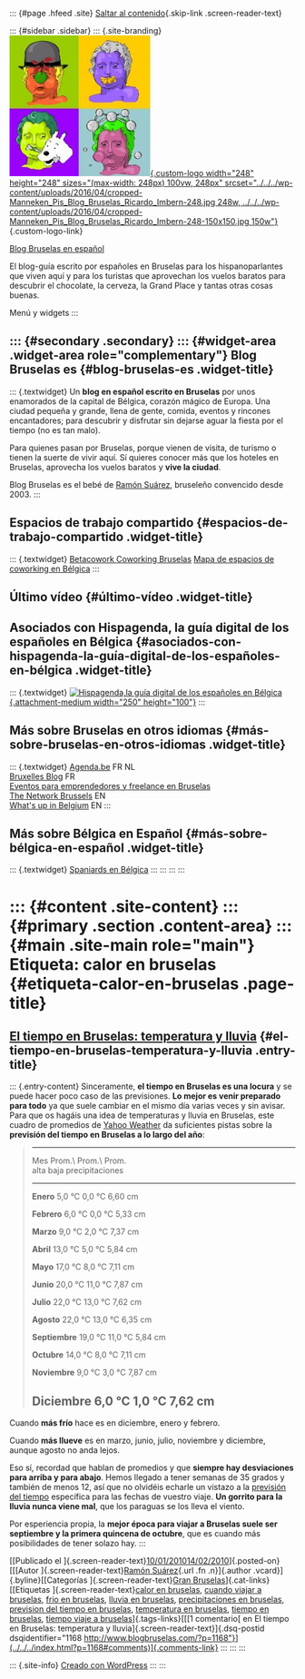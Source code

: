 ::: {#page .hfeed .site}
[Saltar al contenido](index.html#content){.skip-link
.screen-reader-text}

::: {#sidebar .sidebar}
::: {.site-branding}
[![](../../../wp-content/uploads/2016/04/cropped-Manneken_Pis_Blog_Bruselas_Ricardo_Imbern-248.jpg){.custom-logo
width="248" height="248" sizes="(max-width: 248px) 100vw, 248px"
srcset="../../../wp-content/uploads/2016/04/cropped-Manneken_Pis_Blog_Bruselas_Ricardo_Imbern-248.jpg 248w, ../../../wp-content/uploads/2016/04/cropped-Manneken_Pis_Blog_Bruselas_Ricardo_Imbern-248-150x150.jpg 150w"}](../../../index.html){.custom-logo-link}

[Blog Bruselas en español](../../../index.html)

El blog-guía escrito por españoles en Bruselas para los hispanoparlantes
que viven aquí y para los turistas que aprovechan los vuelos baratos
para descubrir el chocolate, la cerveza, la Grand Place y tantas otras
cosas buenas.

Menú y widgets
:::

::: {#secondary .secondary}
::: {#widget-area .widget-area role="complementary"}
Blog Bruselas es {#blog-bruselas-es .widget-title}
----------------

::: {.textwidget}
Un **blog en español escrito en Bruselas** por unos enamorados de la
capital de Bélgica, corazón mágico de Europa. Una ciudad pequeña y
grande, llena de gente, comida, eventos y rincones encantadores; para
descubrir y disfrutar sin dejarse aguar la fiesta por el tiempo (no es
tan malo).

Para quienes pasan por Bruselas, porque vienen de visita, de turismo o
tienen la suerte de vivir aquí. Sí quieres conocer más que los hoteles
en Bruselas, aprovecha los vuelos baratos y **vive la ciudad**.

Blog Bruselas es el bebé de [Ramón Suárez](http://www.ramonsuarez.com),
bruseleño convencido desde 2003.
:::

Espacios de trabajo compartido {#espacios-de-trabajo-compartido .widget-title}
------------------------------

::: {.textwidget}
[Betacowork Coworking Bruselas](http://www.betacowork.com) [Mapa de
espacios de coworking en Bélgica](http://coworkingbelgium.com)
:::

Último vídeo {#último-vídeo .widget-title}
------------

Asociados con Hispagenda, la guía digital de los españoles en Bélgica {#asociados-con-hispagenda-la-guía-digital-de-los-españoles-en-bélgica .widget-title}
---------------------------------------------------------------------

::: {.textwidget}
[![Hispagenda,la guía digital de los españoles en
Bélgica](../../../wp-content/uploads/2010/04/Hispagenda-250px.gif "Hispagenda, la guía digital de los españoles en Bélgica"){.attachment-medium
width="250" height="100"}](http://www.hispagenda.com)
:::

Más sobre Bruselas en otros idiomas {#más-sobre-bruselas-en-otros-idiomas .widget-title}
-----------------------------------

::: {.textwidget}
[Agenda.be](http://www.agenda.be) FR NL\
[Bruxelles Blog](http://www.bxlblog.be/) FR\
[Eventos para emprendedores y freelance en
Bruselas](http://www.betacowork.com/events/)\
[The Network
Brussels](http://groups.yahoo.com/group/TheNetworkBrussels/) EN\
[What\'s up in Belgium](http://www.whatsupin.be/) EN
:::

Más sobre Bélgica en Español {#más-sobre-bélgica-en-español .widget-title}
----------------------------

::: {.textwidget}
[Spaniards en Bélgica](http://www.spaniards.es/paises/belgica)
:::
:::
:::
:::

::: {#content .site-content}
::: {#primary .section .content-area}
::: {#main .site-main role="main"}
Etiqueta: calor en bruselas {#etiqueta-calor-en-bruselas .page-title}
===========================

[El tiempo en Bruselas: temperatura y lluvia](../../../index.html?p=1168) {#el-tiempo-en-bruselas-temperatura-y-lluvia .entry-title}
-------------------------------------------------------------------------

::: {.entry-content}
Sinceramente, **el tiempo en Bruselas es una locura** y se puede hacer
poco caso de las previsiones. **Lo mejor es venir preparado para todo**
ya que suele cambiar en el mismo día varias veces y sin avisar. Para que
os hagáis una idea de temperaturas y lluvia en Bruselas, este cuadro de
promedios de [Yahoo
Weather](http://es.weather.yahoo.com/climo/BEXX0005_c.html;_ylt=AiyrBKpa93shGFdD_3BMyYVNenUB?woeid=968019 "Promedios de temperatura y precipitaciones en Bruselas en el sitio Yahoo Weather en español")
da suficientes pistas sobre la **previsión del tiempo en Bruselas a lo
largo del año**:

>   -----------------------------------------------------------------------
>   Mes               Prom.\            Prom.\            Prom.\
>                     alta              baja              precipitaciones
>   ----------------- ----------------- ----------------- -----------------
>   **Enero**         5,0 °C            0,0 °C            6,60 cm
>
>   **Febrero**       6,0 °C            0,0 °C            5,33 cm
>
>   **Marzo**         9,0 °C            2,0 °C            7,37 cm
>
>   **Abril**         13,0 °C           5,0 °C            5,84 cm
>
>   **Mayo**          17,0 °C           8,0 °C            7,11 cm
>
>   **Junio**         20,0 °C           11,0 °C           7,87 cm
>
>   **Julio**         22,0 °C           13,0 °C           7,62 cm
>
>   **Agosto**        22,0 °C           13,0 °C           6,35 cm
>
>   **Septiembre**    19,0 °C           11,0 °C           5,84 cm
>
>   **Octubre**       14,0 °C           8,0 °C            7,11 cm
>
>   **Noviembre**     9,0 °C            3,0 °C            7,87 cm
>
>   **Diciembre**     6,0 °C            1,0 °C            7,62 cm
>   -----------------------------------------------------------------------

Cuando **más frío** hace es en diciembre, enero y febrero.

Cuando **más llueve** es en marzo, junio, julio, noviembre y diciembre,
aunque agosto no anda lejos.

Eso sí, recordad que hablan de promedios y que **siempre hay
desviaciones para arriba y para abajo**. Hemos llegado a tener semanas
de 35 grados y también de menos 12, así que no olvidéis echarle un
vistazo a la [previsión del
tiempo](http://es.weather.yahoo.com/b%C3%A9lgica/brussels-capital-region/bruxelas-968019/ "Previsión del tiempo en Bruselas ")
específica para las fechas de vuestro viaje. **Un gorrito para la lluvia
nunca viene mal**, que los paraguas se los lleva el viento.

Por esperiencia propia, la **mejor época para viajar a Bruselas suele
ser septiembre y la primera quincena de octubre**, que es cuando más
posibilidades de tener solazo hay.
:::

[[Publicado el
]{.screen-reader-text}[10/01/201014/02/2010](../../../index.html?p=1168)]{.posted-on}[[[Autor
]{.screen-reader-text}[Ramón
Suárez](../../2010/04/30/index.html?author=2){.url .fn .n}]{.author
.vcard}]{.byline}[[Categorías ]{.screen-reader-text}[Gran
Bruselas](../../category/gran-bruselas/index.html)]{.cat-links}[[Etiquetas
]{.screen-reader-text}[calor en bruselas](index.html), [cuando viajar a
bruselas](../cuando-viajar-a-bruselas/index.html), [frio en
bruselas](../frio-en-bruselas/index.html), [lluvia en
bruselas](../lluvia-en-bruselas/index.html), [precipitaciones en
bruselas](../precipitaciones-en-bruselas/index.html), [prevision del
tiempo en bruselas](../prevision-del-tiempo-en-bruselas/index.html),
[temperatura en bruselas](../temperatura-en-bruselas/index.html),
[tiempo en bruselas](../tiempo-en-bruselas/index.html), [tiempo viaje a
bruselas](../tiempo-viaje-a-bruselas/index.html)]{.tags-links}[[[1
comentario[ en El tiempo en Bruselas: temperatura y
lluvia]{.screen-reader-text}]{.dsq-postid
dsqidentifier="1168 http://www.blogbruselas.com/?p=1168"}](../../../index.html?p=1168#comments)]{.comments-link}
:::
:::
:::

::: {.site-info}
[Creado con WordPress](https://es.wordpress.org/)
:::
:::
